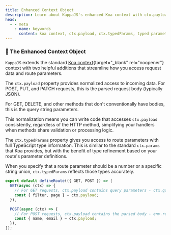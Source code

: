 ```yaml
---
title: Enhanced Context Object
description: Learn about KappaJS's enhanced Koa context with ctx.payload for normalized request data and ctx.typedParams for type-safe route parameters with full TypeScript inference.
head:
  - - meta
    - name: keywords
      content: koa context, ctx.payload, ctx.typedParams, typed parameters, request body parsing, query parameters, koa middleware, typescript context
---
```


### 🔧 The Enhanced Context Object

`KappaJS` extends the standard [Koa context](https://koajs.com/#context){target="_blank" rel="noopener"}
context with two helpful additions that streamline how you access request data and route parameters.

The `ctx.payload` property provides normalized access to incoming data.
For POST, PUT, and PATCH requests, this is the parsed request body (typically JSON).

For GET, DELETE, and other methods that don't conventionally have bodies,
this is the query string parameters.

This normalization means you can write code that accesses `ctx.payload` consistently,
regardless of the HTTP method, simplifying your handlers when methods share validation or processing logic.

The `ctx.typedParams` property gives you access to route parameters with full TypeScript type information.
This is similar to the standard `ctx.params` that Koa provides,
but with the benefit of type refinement based on your route's parameter definitions.

When you specify that a route parameter should be a number or a specific string union,
`ctx.typedParams` reflects those types accurately.

```ts [api/example/index.ts]
export default defineRoute(({ GET, POST }) => [
  GET(async (ctx) => {
    // For GET requests, ctx.payload contains query parameters - ctx.query
    const { filter, page } = ctx.payload;
  }),

  POST(async (ctx) => {
    // For POST requests, ctx.payload contains the parsed body - env.request.body
    const { name, email } = ctx.payload;
  }),
]);
```

